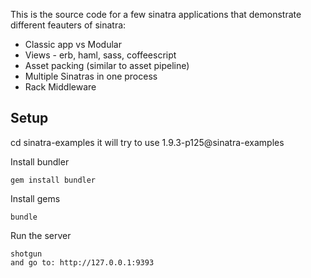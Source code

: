 This is the source code for a few sinatra applications that demonstrate different feauters of sinatra:

* Classic app vs Modular
* Views - erb, haml, sass, coffeescript
* Asset packing (similar to asset pipeline)
* Multiple Sinatras in one process
* Rack Middleware 

Setup
-----

cd sinatra-examples 
    it will try to use 1.9.3-p125@sinatra-examples

Install bundler

    gem install bundler

Install gems

    bundle

Run the server

    shotgun
    and go to: http://127.0.0.1:9393
